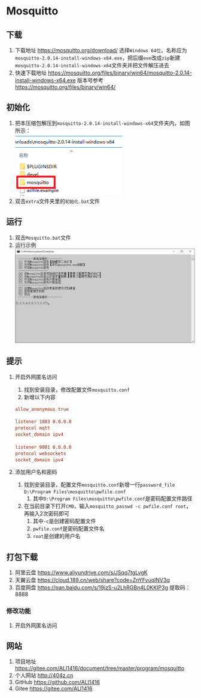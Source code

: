 # Mosquitto

## 下载

1. 下载地址 <https://mosquitto.org/download/> 选择`Windows 64位`，名称应为`mosquitto-2.0.14-install-windows-x64.exe`，把后缀`exe`改成`zip`新建`mosquitto-2.0.14-install-windows-x64`文件夹并把文件解压进去
2. 快速下载地址 <https://mosquitto.org/files/binary/win64/mosquitto-2.0.14-install-windows-x64.exe> 版本号参考 <https://mosquitto.org/files/binary/win64/>

## 初始化

1. 把本压缩包解压到`mosquitto-2.0.14-install-windows-x64`文件夹内，如图所示：  
![初始化示例](img/初始化示例.png)
2. 双击`extra`文件夹里的`初始化.bat`文件

## 运行

1. 双击`Mosquitto.bat`文件
2. 运行示例  
![运行示例](img/运行示例.png)

## 提示

1. 开启外网匿名访问
   1. 找到安装目录，修改配置文件`mosquitto.conf`
   2. 新增以下内容

   ```conf
   allow_anonymous true

   listener 1883 0.0.0.0
   protocol mqtt
   socket_domain ipv4

   listener 9001 0.0.0.0
   protocol websockets
   socket_domain ipv4
   ```

2. 添加用户名和密码
   1. 找到安装目录，配置文件`mosquitto.conf`新增一行`password_file D:\Program Files\mosquitto\pwfile.conf`
      1. 其中`D:\Program Files\mosquitto\pwfile.conf`是密码配置文件路径
   2. 在当前目录下打开`CMD`，输入`mosquitto_passwd -c pwfile.conf root`，再输入2次密码即可
      1. 其中`-c`是创建密码配置文件
      2. `pwfile.conf`是密码配置文件名
      3. `root`是创建的用户名

## 打包下载

1. 阿里云盘 <https://www.aliyundrive.com/s/JSqq7tgLvgK>
2. 天翼云盘 <https://cloud.189.cn/web/share?code=ZnYFvuqINV3q>
3. 百度网盘 <https://pan.baidu.com/s/19jzS-u2LhRGBn4L0KKIP3g> 提取码：8888

### 修改功能

1. 开启外网匿名访问

## 网站

1. 项目地址 <https://gitee.com/ALI1416/document/tree/master/program/mosquitto>
2. 个人网站 <http://404z.cn>
3. GitHub <https://github.com/ALI1416>
4. Gitee <https://gitee.com/ALI1416>
